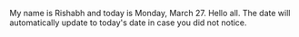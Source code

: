 My name is Rishabh and today is Monday, March 27. Hello all. The date will automatically update to today's date in case you did not notice.
